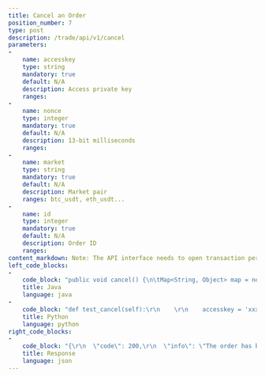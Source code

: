 ```yaml
---
title: Cancel an Order
position_number: 7
type: post
description: /trade/api/v1/cancel
parameters:
-
    name: accesskey
    type: string
    mandatory: true
    default: N/A
    description: Access private key
    ranges:
-
    name: nonce
    type: integer
    mandatory: true
    default: N/A
    description: 13-bit milliseconds
    ranges:
-
    name: market
    type: string
    mandatory: true
    default: N/A
    description: Market pair
    ranges: btc_usdt, eth_usdt...
-
    name: id
    type: integer
    mandatory: true
    default: N/A
    description: Order ID
    ranges:
content_markdown: Note: The API interface needs to open transaction permissions.
left_code_blocks:
-
    code_block: "public void cancel() {\n\tMap<String, Object> map = new HashMap<String, Object>();\n\tmap.put(\"accesskey\", accessKey);\n\tmap.put(\"nonce\", System.currentTimeMillis());\n\tmap.put(\"market\", \"btc_usdt\");\n\tmap.put(\"id\", \"156387346384491\");\n\t// Signature\n\tString signature = HttpUtil.getSignature(map, secretKey);\n\tmap.put(\"signature\", signature);\n\t\n\tString text = HttpUtil.post(URL + \"/trade/api/v1/cancel\", map);\n\tSystem.out.println(text);\n}"
    title: Java
    language: java
-
    code_block: "def test_cancel(self):\r\n    \r\n    accesskey = 'xxxxxxxxxxxxxxxxxxxx'\r\n    secretkey = 'xxxxxxxxxxxxxxxxxxxx'\r\n    sra = SignedRequestAPI(accesskey, secretkey)  \r\n    \r\n    params = {\r\n            'market':'forth_usdt',\r\n            'id':'6823168236830742528'\r\n    }\r\n    \r\n    status, data, _ = sra.palce_order(params)\r\n    \r\n    assert  data.get('code') == 200\r\n    assert data.get('data') is not None\r\n    self.assertTrue(status)\r\n    self.assertTrue(isinstance(data, dict))\r\n    \r\n    print('test cancel >>> ', data)"
    title: Python
    language: python
right_code_blocks:
-
    code_block: "{\r\n  \"code\": 200,\r\n  \"info\": \"The order has been canceled successfully\"\r\n}"
    title: Response
    language: json
---
```

